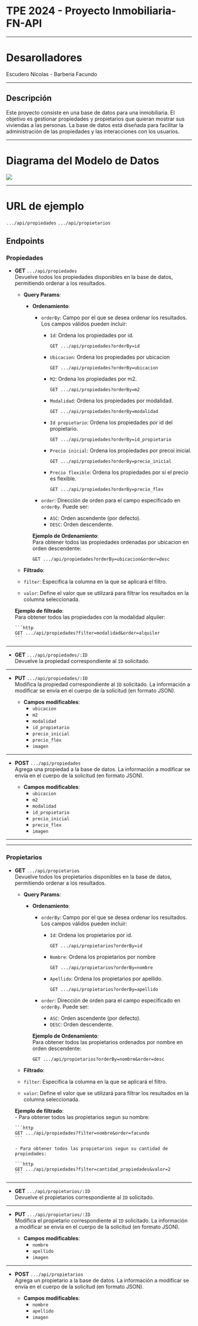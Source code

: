 # TPE 2024 - Proyecto Inmobiliaria-FN-API

---

# Desarolladores
Escudero Nicolas - Barberia Facundo

---

## Descripción
Este proyecto consiste en una base de datos para una inmobiliaria. El objetivo es gestionar propiedades y propietarios que quieran mostrar sus viviendas a las personas. La base de datos está diseñada para facilitar la administración de las propiedades y las interacciones con los usuarios.
   
---

# Diagrama del Modelo de Datos
![](https://github.com/N1ckyto/Inmobiliaria_WEB2/blob/main/Inmobiliria_db.png)

---

# URL de ejemplo
`.../api/propiedades`
`.../api/propietarios`


## Endpoints

### Propiedades

- **GET** `.../api/propiedades`  
  Devuelve todos los propiedades disponibles en la base de datos, permitiendo ordenar a los resultados.

  - **Query Params**:

    - **Ordenamiento**:

      - `orderBy`: Campo por el que se desea ordenar los resultados. Los campos válidos pueden incluir:

        - `Id`: Ordena los propiedades por id.
          ```http
          GET .../api/propiedades?orderBy=id
          ```
        - `Ubicacion`: Ordena los propiedades por ubicacion
          ```http
          GET .../api/propiedades?orderBy=ubicacion
          ```
        - `M2`: Ordena los propiedades por m2.
          ```http
          GET .../api/propiedades?orderBy=m2
          ```
        - `Modalidad`: Ordena los propiedades por modalidad.
          ```http
          GET .../api/propiedades?orderBy=modalidad
          ```
        - `Id propietario`: Ordena los propiedades por id del propietario.
          ```http
          GET .../api/propiedades?orderBy=id_propietario
          ```
        - `Precio inicial`: Ordena los propiedades por precoi inicial.
          ```http
          GET .../api/propiedades?orderBy=precio_inicial
          ```
        - `Precio flexible`: Ordena los propiedades por si el precio es flexible.
          ```http
          GET .../api/propiedades?orderBy=precio_flex
          ```

      - `order`: Dirección de orden para el campo especificado en `orderBy`. Puede ser:
        - `ASC`: Orden ascendente (por defecto).
        - `DESC`: Orden descendente.

      **Ejemplo de Ordenamiento**:  
      Para obtener todos las propiedades ordenadas por ubicacion en orden descendente:

      ```http
      GET .../api/propiedades?orderBy=ubicacion&order=desc
      ```

   - **Filtrado**:
   - `filter`:  Especifica la columna en la que se aplicará el filtro.
   - `valor`: Define el valor que se utilizará para filtrar los resultados en la columna seleccionada.
   
   **Ejemplo de filtrado**:  
      Para obtener todos las propiedades con la modalidad alquiler:

      ```http
      GET .../api/propiedades?filter=modalidad&order=alquiler
      ```
---

- **GET** `.../api/propiedades/:ID`  
  Devuelve la propiedad correspondiente al `ID` solicitado.

---

- **PUT** `.../api/propiedades/:ID`  
  Modifica la propiedad correspondiente al `ID` solicitado. La información a modificar se envía en el cuerpo de la solicitud (en formato JSON).

  - **Campos modificables**:
    - `ubicacion`
    - `m2`
    - `modalidad`
    - `id_propietario`
    - `precio_inicial`
    - `precio_flex`
    - `imagen`

---

- **POST** `.../api/propiedades`  
  Agrega una propiedad a la base de datos. La información a modificar se envía en el cuerpo de la solicitud (en formato JSON).

  - **Campos modificables**:
    - `ubicacion`
    - `m2`
    - `modalidad`
    - `id_propietario`
    - `precio_inicial`
    - `precio_flex`
    - `imagen`

---

---
### Propietarios

- **GET** `.../api/propietarios`  
  Devuelve todos los propietarios disponibles en la base de datos, permitiendo ordenar a los resultados.

  - **Query Params**:

    - **Ordenamiento**:

      - `orderBy`: Campo por el que se desea ordenar los resultados. Los campos válidos pueden incluir:
      
        - `Id`: Ordena los propietarios por id.
          ```http
          GET .../api/propietarios?orderBy=id
          ```
        - `Nombre`: Ordena los propietarios por nombre
          ```http
          GET .../api/propietarios?orderBy=nombre
          ```
        - `Apellido`: Ordena los propietarios por apellido.
          ```http
          GET .../api/propietarios?orderBy=apellido
          ```

      - `order`: Dirección de orden para el campo especificado en `orderBy`. Puede ser:
        - `ASC`: Orden ascendente (por defecto).
        - `DESC`: Orden descendente.

      **Ejemplo de Ordenamiento**:  
      Para obtener todos las propietarios ordenados por nombre en orden descendente:

      ```http
      GET .../api/propietarios?orderBy=nombre&order=desc
      ```

   - **Filtrado**:
   - `filter`:  Especifica la columna en la que se aplicará el filtro.
   - `valor`: Define el valor que se utilizará para filtrar los resultados en la columna seleccionada.
   
   **Ejemplo de filtrado**:  
      - Para obtener todos las propietarios segun su nombre:

      ```http
      GET .../api/propiedades?filter=nombre&order=facundo
      ```

      - Para obtener todos las propietarios segun su cantidad de propiedades:

      ```http
      GET .../api/propiedades?filter=cantidad_propiedades&valor=2
      ```
   
---

- **GET** `.../api/propietarios/:ID`  
  Devuelve el propietarios correspondiente al `ID` solicitado.

---

- **PUT** `.../api/propietarios/:ID`  
  Modifica el propietario correspondiente al `ID` solicitado. La información a modificar se envía en el cuerpo de la solicitud (en formato JSON).

  - **Campos modificables**:
    - `nombre`
    - `apellido`
    - `imagen`

---

- **POST** `.../api/propietarios`  
  Agrega un propietario a la base de datos. La información a modificar se envía en el cuerpo de la solicitud (en formato JSON).

  - **Campos modificables**:
    - `nombre`
    - `apellido`
    - `imagen`


